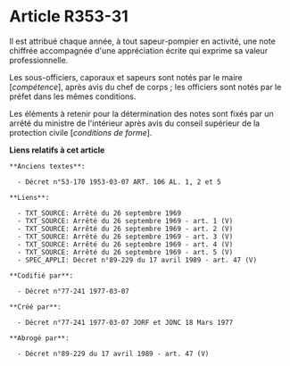 # Article R353-31

Il est attribué chaque année, à tout sapeur-pompier en activité, une note chiffrée accompagnée d'une appréciation écrite qui
exprime sa valeur professionnelle.

Les sous-officiers, caporaux et sapeurs sont notés par le maire [*compétence*], après avis du chef de corps ; les officiers
sont notés par le préfet dans les mêmes conditions.

Les éléments à retenir pour la détermination des notes sont fixés par un arrêté du ministre de l'intérieur après avis du
conseil supérieur de la protection civile [*conditions de forme*].

**Liens relatifs à cet article**

	**Anciens textes**:

	  - Décret n°53-170 1953-03-07 ART. 106 AL. 1, 2 et 5

	**Liens**:

	  - TXT_SOURCE: Arrêté du 26 septembre 1969
	  - TXT_SOURCE: Arrêté du 26 septembre 1969 - art. 1 (V)
	  - TXT_SOURCE: Arrêté du 26 septembre 1969 - art. 2 (V)
	  - TXT_SOURCE: Arrêté du 26 septembre 1969 - art. 3 (V)
	  - TXT_SOURCE: Arrêté du 26 septembre 1969 - art. 4 (V)
	  - TXT_SOURCE: Arrêté du 26 septembre 1969 - art. 5 (V)
	  - SPEC_APPLI: Décret n°89-229 du 17 avril 1989 - art. 47 (V)

	**Codifié par**:

	  - Décret n°77-241 1977-03-07

	**Créé par**:

	  - Décret n°77-241 1977-03-07 JORF et JONC 18 Mars 1977

	**Abrogé par**:

	  - Décret n°89-229 du 17 avril 1989 - art. 47 (V)

